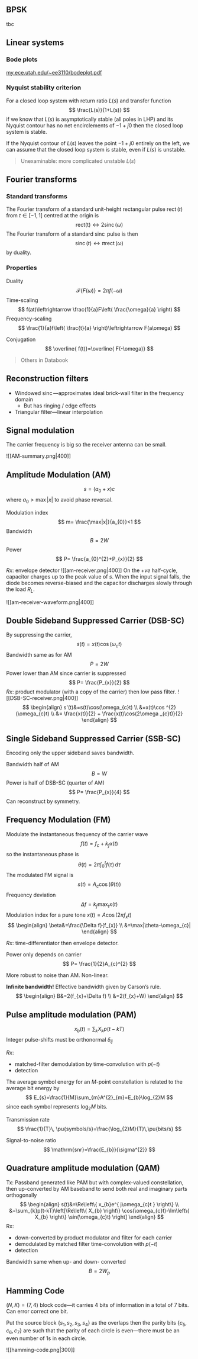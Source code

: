 ## BPSK
tbc

## Linear systems
### Bode plots
[my.ece.utah.edu/\~ee3110/bodeplot.pdf](https://my.ece.utah.edu/~ee3110/bodeplot.pdf)

### Nyquist stability criterion
For a closed loop system with return ratio $L(s)$ and transfer function
$$
\frac{L(s)}{1+L(s)}
$$
if we know that $L(s)$ is asymptotically stable (all poles in LHP) and its Nyquist contour has no net encirclements of $-1+j0$ then the closed loop system is stable.

If the Nyquist contour of $L(s)$ leaves the point $-1+j0$ entirely on the left, we can assume that the closed loop system is stable, even if $L(s)$ is unstable.

>Unexaminable: more complicated unstable $L(s)$

## Fourier transforms
### Standard transforms
The Fourier transform of a standard unit-height rectangular pulse $\operatorname{rect}(t)$ from $t\in[-1,1]$ centred at the origin is
$$
\operatorname{rect(t)}\leftrightarrow 2
\operatorname{sinc}(\omega)
$$
The Fourier transform of a standard $\operatorname{sinc}$ pulse is then
$$
\operatorname{sinc}(t)\leftrightarrow \pi \operatorname{rect}(\omega)
$$
by duality.

### Properties

Duality
$$
\mathscr{F}\{F(\omega)\}=2\pi f(-\omega)
$$
Time-scaling
$$
f(at)\leftrightarrow \frac{1}{a}F\left( \frac{\omega}{a} \right)
$$
Frequency-scaling
$$
\frac{1}{a}f\left( \frac{t}{a} \right)\leftrightarrow F(a\omega)
$$

Conjugation
$$
\overline{ f(t)}=\overline{ F(-\omega)}
$$

>Others in Databook

## Reconstruction filters
- Windowed $\operatorname{sinc}$—approximates ideal brick-wall filter in the frequency domain
	- But has ringing / edge effects
- Triangular filter—linear interpolation

## Signal modulation
 The carrier frequency is big so the receiver antenna can be small.
 
![[AM-summary.png|400]]
## Amplitude Modulation (AM)
$$
s=(a_{0}+x)c
$$
where $a_{0}>\max|x|$ to avoid phase reversal.

Modulation index
$$
m= \frac{\max|x|}{a_{0}}<1
$$
Bandwidth
$$
B=2W
$$
Power
$$
P= \frac{a_{0}^{2}+P_{x}}{2}
$$

*Rx*: envelope detector
![[am-receiver.png|400]]
On the $+ve$ half-cycle, capacitor charges up to the peak value of $s$. When the input signal falls, the diode becomes reverse-biased and the capacitor discharges slowly through the load $R_{L}.$

![[am-receiver-waveform.png|400]]

## Double Sideband Suppressed Carrier (DSB-SC)
By suppressing the carrier,
$$
s(t)=x(t)\cos(\omega_{c}t)
$$
Bandwidth same as for AM
$$
P=2W
$$
Power lower than $\mathrm{AM}$ since carrier is suppressed
$$
P= \frac{P_{x}}{2}
$$
*Rx*: product modulator (with a copy of the carrier) then low pass filter.
![[DSB-SC-receiver.png|400]]
$$
\begin{align}
s'(t)&=s(t)\cos(\omega_{c}t) \\
&=x(t)\cos ^{2}(\omega_{c}t) \\
&= \frac{x(t)}{2} + \frac{x(t)\cos(2\omega _{c}t)}{2}
\end{align}
$$

## Single Sideband Suppressed Carrier (SSB-SC)
Encoding only the upper sideband saves bandwidth.

Bandwidth half of AM
$$
B=W
$$
Power is half of DSB-SC (quarter of AM)
$$
P= \frac{P_{x}}{4}
$$
Can reconstruct by symmetry.
## Frequency Modulation (FM)
Modulate the instantaneous frequency of the carrier wave
$$
f(t)=f_{c}+k_{f}x(t)
$$
so the instantaneous phase is
$$
\theta(t)=2\pi \int_{0}^{t}f(\tau) \, \mathrm{d}\tau
$$
The modulated FM signal is
$$
s(t)=A_{c}\cos(\theta(t))
$$
Frequency deviation
$$
\Delta f=k_{f}\max_{t} x(t)
$$
Modulation index for a pure tone $x(t)=A\cos(2\pi f_{x}t)$
$$
\begin{align}
\beta&=\frac{\Delta f}{f_{x}} \\
&=\max|\theta-\omega_{c}|
 \end{align}
$$

*Rx*: time-differentiator then envelope detector.

Power only depends on carrier
$$
P= \frac{1}{2}A_{c}^{2}
$$

More robust to noise than $\mathrm{AM}.$ Non-linear.

**Infinite bandwidth!** Effective bandwidth given by Carson’s rule.
$$
\begin{align}
B&=2(f_{x}+\Delta f) \\
&=2(f_{x}+W)
 \end{align}
$$

## Pulse amplitude modulation (PAM)
$$
x_{b}(t)=\sum_{k}X_{k}p(t-kT)
$$
Integer pulse-shifts must be orthonormal $\delta_{ij}$

*Rx*:
- matched-filter demodulation by time-convolution with $p(-t)$
- detection

The average symbol energy for an $M$-point constellation is related to the average bit energy by
$$
E_{s}=\frac{1}{M}\sum_{m}A^{2}_{m}=E_{b}\log_{2}M
$$
since each symbol represents $\log_{2}M$ bits.

Transmission rate
$$
\frac{1}{T}\, \pu{symbols/s}=\frac{\log_{2}M}{T}\,\pu{bits/s}
$$

Signal-to-noise ratio
$$
\mathrm{snr}=\frac{E_{b}}{\sigma^{2}}
$$
## Quadrature amplitude modulation (QAM)

Tx: Passband generated like $\mathrm{PAM}$ but with complex-valued constellation, then up-converted by AM baseband to send both real and imaginary parts orthogonally
$$
\begin{align}
s(t)&=\Re\left\{ x_{b}e^{ j\omega_{c}t } \right\}  \\
&=\sum_{k}p(t-kT)\left[\Re\left\{ X_{b} \right\} \cos(\omega_{c}t)-\Im\left\{ X_{b} \right\} \sin(\omega_{c}t) \right] 
 \end{align}
$$
Rx:
- down-converted by product modulator and filter for each carrier
- demodulated by matched filter time-convolution with $p(-t)$
- detection

Bandwidth same when up- and down- converted
$$
B=2W_{p}
$$

## Hamming Code
$(N,K)=(7,4)$ block code—it carries 4 bits of information in a total of 7 bits. Can error correct one bit.

Put the source block $\{s_{1},s_{2},s_{3},s_{4}\}$ as the overlaps then the parity bits $\{c_{5},c_{6},c_{7}\}$ are such that the parity of each circle is even—there must be an even number of 1s in each circle.

![[hamming-code.png|300]]